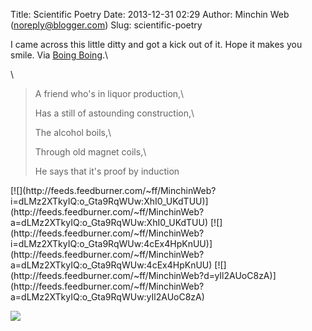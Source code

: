 Title: Scientific Poetry
Date: 2013-12-31 02:29
Author: Minchin Web (noreply@blogger.com)
Slug: scientific-poetry

I came across this little ditty and got a kick out of it. Hope it makes
you smile. Via [Boing
Boing](http://boingboing.net/2013/12/29/scientists-favourite-jokes.html).\

\

> A friend who's in liquor production,\
>
> </p>
> Has a still of astounding construction,\
>
> The alcohol boils,\
>
> Through old magnet coils,\
>
> <p>
> He says that it's proof by induction

</p>
<div class="feedflare">

</p>
[![](http://feeds.feedburner.com/~ff/MinchinWeb?i=dLMz2XTkyIQ:o_Gta9RqWUw:XhI0_UKdTUU)](http://feeds.feedburner.com/~ff/MinchinWeb?a=dLMz2XTkyIQ:o_Gta9RqWUw:XhI0_UKdTUU)
[![](http://feeds.feedburner.com/~ff/MinchinWeb?i=dLMz2XTkyIQ:o_Gta9RqWUw:4cEx4HpKnUU)](http://feeds.feedburner.com/~ff/MinchinWeb?a=dLMz2XTkyIQ:o_Gta9RqWUw:4cEx4HpKnUU)
[![](http://feeds.feedburner.com/~ff/MinchinWeb?d=yIl2AUoC8zA)](http://feeds.feedburner.com/~ff/MinchinWeb?a=dLMz2XTkyIQ:o_Gta9RqWUw:yIl2AUoC8zA)

<p>

</div>

![](http://feeds.feedburner.com/~r/MinchinWeb/~4/dLMz2XTkyIQ)

</p>

